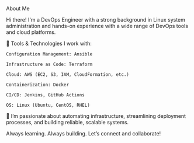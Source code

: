  About Me

Hi there! I'm a DevOps Engineer with a strong background in Linux system administration and hands-on experience with a wide range of DevOps tools and cloud platforms.

🔧 Tools & Technologies I work with:

    Configuration Management: Ansible

    Infrastructure as Code: Terraform

    Cloud: AWS (EC2, S3, IAM, CloudFormation, etc.)

    Containerization: Docker

    CI/CD: Jenkins, GitHub Actions

    OS: Linux (Ubuntu, CentOS, RHEL)

🚀 I’m passionate about automating infrastructure, streamlining deployment processes, and building reliable, scalable systems.

Always learning. Always building.
Let’s connect and collaborate!





